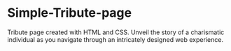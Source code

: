 # Simple-Tribute-page
Tribute page created with HTML and CSS. Unveil the story of a charismatic individual as you navigate through an intricately designed web experience.
